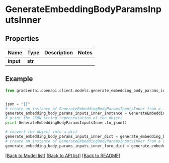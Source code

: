 # GenerateEmbeddingBodyParamsInputsInner


## Properties
Name | Type | Description | Notes
------------ | ------------- | ------------- | -------------
**input** | **str** |  | 

## Example

```python
from gradientai.openapi.client.models.generate_embedding_body_params_inputs_inner import GenerateEmbeddingBodyParamsInputsInner


json = "{}"
# create an instance of GenerateEmbeddingBodyParamsInputsInner from a JSON string
generate_embedding_body_params_inputs_inner_instance = GenerateEmbeddingBodyParamsInputsInner.from_json(json)
# print the JSON string representation of the object
print GenerateEmbeddingBodyParamsInputsInner.to_json()

# convert the object into a dict
generate_embedding_body_params_inputs_inner_dict = generate_embedding_body_params_inputs_inner_instance.to_dict()
# create an instance of GenerateEmbeddingBodyParamsInputsInner from a dict
generate_embedding_body_params_inputs_inner_form_dict = generate_embedding_body_params_inputs_inner.from_dict(generate_embedding_body_params_inputs_inner_dict)
```
[[Back to Model list]](../README.md#documentation-for-models) [[Back to API list]](../README.md#documentation-for-api-endpoints) [[Back to README]](../README.md)


